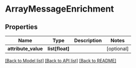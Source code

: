 # ArrayMessageEnrichment

## Properties
Name | Type | Description | Notes
------------ | ------------- | ------------- | -------------
**attribute_value** | **list[float]** |  | [optional] 

[[Back to Model list]](../README.md#documentation-for-models) [[Back to API list]](../README.md#documentation-for-api-endpoints) [[Back to README]](../README.md)

